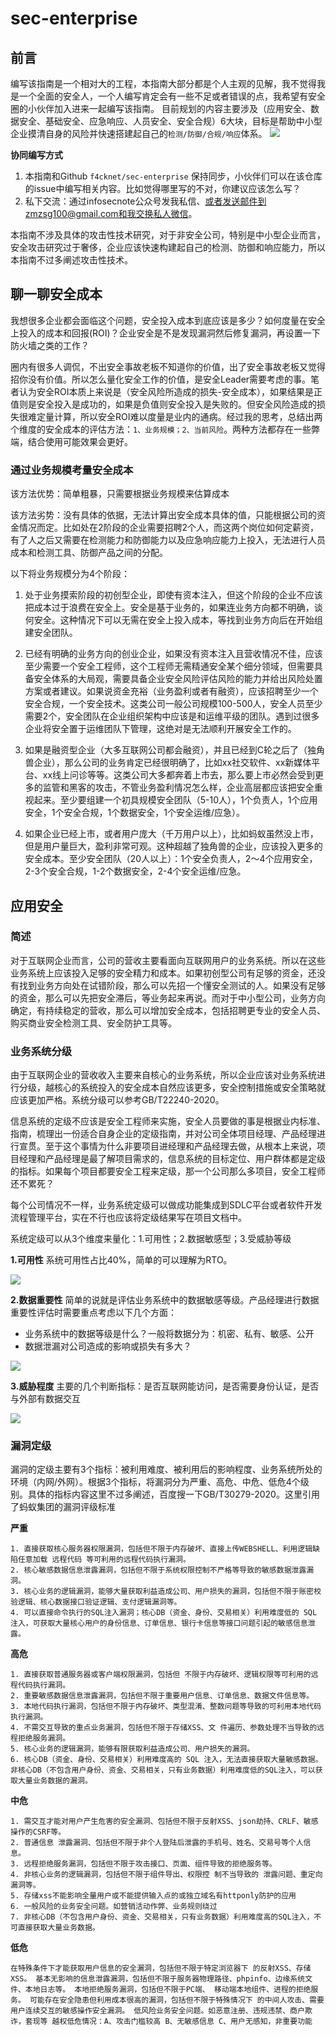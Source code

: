 # sec-enterprise
## 前言
编写该指南是一个相对大的工程，本指南大部分都是个人主观的见解，我不觉得我是一个全面的安全人，一个人编写肯定会有一些不足或者错误的点，我希望有安全圈的小伙伴加入进来一起编写该指南。 目前规划的内容主要涉及（应用安全、数据安全、基础安全、应急响应、人员安全、安全合规）6大块，目标是帮助中小型企业摸清自身的风险并快速搭建起自己的`检测/防御/合规/响应`体系。
![](https://m1nzhi.oss-cn-beijing.aliyuncs.com/secinstruc.png)

**协同编写方式**
1. 本指南和Github `f4cknet/sec-enterprise` 保持同步，小伙伴们可以在该仓库的issue中编写相关内容。比如觉得哪里写的不对，你建议应该怎么写？
2. 私下交流：通过infosecnote公众号发我私信、或者发送邮件到zmzsg100@gmail.com和我交换私人微信。


本指南不涉及具体的攻击性技术研究，对于非安全公司，特别是中小型企业而言，安全攻击研究过于奢侈，企业应该快速构建起自己的检测、防御和响应能力，所以本指南不过多阐述攻击性技术。

## 聊一聊安全成本
我想很多企业都会面临这个问题，安全投入成本到底应该是多少？如何度量在安全上投入的成本和回报(ROI)？企业安全是不是发现漏洞然后修复漏洞，再设置一下防火墙之类的工作？

圈内有很多人调侃，不出安全事故老板不知道你的价值，出了安全事故老板又觉得招你没有价值。所以怎么量化安全工作的价值，是安全Leader需要考虑的事。笔者认为安全ROI本质上来说是（安全风险所造成的损失-安全成本），如果结果是正值则是安全投入是成功的，如果是负值则安全投入是失败的。但安全风险造成的损失很难定量计算，所以安全ROI难以度量是业内的通病。经过我的思考，总结出两个维度的安全成本的评估方法：`1、业务规模；2、当前风险`。两种方法都存在一些弊端，结合使用可能效果会更好。

### 通过业务规模考量安全成本
该方法优势：简单粗暴，只需要根据业务规模来估算成本

该方法劣势：没有具体的依据，无法计算出安全成本具体的值，只能根据公司的资金情况而定。比如处在2阶段的企业需要招聘2个人，而这两个岗位如何定薪资，有了人之后又需要在检测能力和防御能力以及应急响应能力上投入，无法进行人员成本和检测工具、防御产品之间的分配。

以下将业务规模分为4个阶段：

1. 处于业务摸索阶段的初创型企业，即使有资本注入，但这个阶段的企业不应该把成本过于浪费在安全上。安全是基于业务的，如果连业务方向都不明确，谈何安全。这种情况下可以无需在安全上投入成本，等找到业务方向后在开始组建安全团队。

2. 已经有明确的业务方向的创业企业，如果没有资本注入且营收情况不佳，应该至少需要一个安全工程师，这个工程师无需精通安全某个细分领域，但需要具备安全体系的大局观，需要具备企业安全风险评估风险的能力并给出风险处置方案或者建议。如果说资金充裕（业务盈利或者有融资），应该招聘至少一个安全合规，一个安全技术。这类公司一般公司规模100-500人，安全人员至少需要2个，安全团队在企业组织架构中应该是和运维平级的团队。遇到过很多企业将安全置于运维团队下管理，这绝对是无法顺利开展安全工作的。
3. 如果是融资型企业（大多互联网公司都会融资），并且已经到C轮之后了（独角兽企业），那么公司的业务肯定已经很明确了，比如xx社交软件、xx新媒体平台、xx线上问诊等等。这类公司大多都奔着上市去，那么要上市必然会受到更多的监管和黑客的攻击，不管业务盈利情况怎么样，企业高层都应该把安全重视起来。至少要组建一个初具规模安全团队（5-10人），1个负责人，1个应用安全，1个安全合规，1个数据安全，1个安全运维/应急）。
4. 如果企业已经上市，或者用户庞大（千万用户以上），比如蚂蚁虽然没上市，但是用户量巨大，盈利非常可观。这种超越了独角兽的企业，应该投入更多的安全成本。至少安全团队（20人以上）：1个安全负责人，2～4个应用安全，2-3个安全合规，1-2个数据安全，2-4个安全运维/应急。

## 应用安全
### 简述
对于互联网企业而言，公司的营收主要看面向互联网用户的业务系统。所以在这些业务系统上应该投入足够的安全精力和成本。如果初创型公司有足够的资金，还没有找到业务方向处在试错阶段，那么可以先招一个懂安全测试的人。如果没有足够的资金，那么可以先把安全滞后，等业务起来再说。而对于中小型公司，业务方向确定，有持续稳定的营收，那么可以增加安全成本，包括招聘更专业的安全人员、购买商业安全检测工具、安全防护工具等。

### 业务系统分级
由于互联网企业的营收收入主要来自核心的业务系统，所以企业应该对业务系统进行分级，越核心的系统投入的安全成本自然应该更多，安全控制措施或安全策略就应该更加严格。系统分级可以参考GB/T22240-2020。

信息系统的定级不应该是安全工程师来实施，安全人员要做的事是根据业内标准、指南，梳理出一份适合自身企业的定级指南，并对公司全体项目经理、产品经理进行宣贯。至于这个事情为什么非要项目进经理和产品经理去做，从根本上来说，项目经理和产品经理是最了解项目需求的，信息系统的目标定位、用户群体都是定级的指标。如果每个项目都要安全工程来定级，那一个公司那么多项目，安全工程师还不累死？

每个公司情况不一样，业务系统定级可以做成功能集成到SDLC平台或者软件开发流程管理平台，实在不行也应该将定级结果写在项目文档中。

系统定级可以从3个维度来量化：1.可用性；2.数据敏感型；3.受威胁等级

**1.可用性**
系统可用性占比40%，简单的可以理解为RTO。

![](https://m1nzhi.oss-cn-beijing.aliyuncs.com/keyongxing.png)

**2.数据重要性**
简单的说就是评估业务系统中的数据敏感等级。产品经理进行数据重要性评估时需要重点考虑以下几个方面：

- 业务系统中的数据等级是什么？一般将数据分为：机密、私有、敏感、公开
- 数据泄漏对公司造成的影响或损失有多大？

![](https://m1nzhi.oss-cn-beijing.aliyuncs.com/shujuzhongyaoxing.png)

**3.威胁程度**
主要的几个判断指标：是否互联网能访问，是否需要身份认证，是否与外部有数据交互

![](https://m1nzhi.oss-cn-beijing.aliyuncs.com/weixiechengdu.png)

### 漏洞定级
漏洞的定级主要有3个指标：被利用难度、被利用后的影响程度、业务系统所处的环境（内网/外网）。根据3个指标，将漏洞分为严重、高危、中危、低危4个级别。具体的指标内容这里不过多阐述，百度搜一下GB/T30279-2020。这里引用了蚂蚁集团的漏洞评级标准

**严重**
```
1. 直接获取核心服务器权限漏洞，包括但不限于内存破坏、直接上传WEBSHELL、利用逻辑缺陷任意加载 远程代码 等可利用的远程代码执行漏洞。
2. 核心敏感数据信息泄露漏洞，包括但不限于系统权限控制不严格等导致的敏感数据泄露漏洞。
3. 核心业务的逻辑漏洞，能够大量获取利益造成公司、用户损失的漏洞，包括但不限于账密校验逻辑、核心数据接口验证逻辑、支付逻辑漏洞等。
4. 可以直接命令执行的SQL注入漏洞；核心DB（资金、身份、交易相关）利用难度低的 SQL 注入，可获取大量核心用户的身份信息、订单信息、银行卡信息等接口问题引起的敏感信息泄露。
```

**高危**
```
1. 直接获取普通服务器或客户端权限漏洞，包括但 不限于内存破坏、逻辑权限等可利用的远程代码执行漏洞。
2. 重要敏感数据信息泄露漏洞，包括但不限于重要用户信息、订单信息、数据文件信息等。
3. 本地代码执行漏洞，包括但不限于内存破坏、类型混淆、整数问题等导致的可利用本地代码执行漏洞。
4. 不需交互导致的重点业务漏洞，包括但不限于存储XSS、文 件遍历、参数处理不当导致的远程拒绝服务漏洞。
5. 核心业务的逻辑漏洞，能够有限获取利益造成公司、用户损失的漏洞。
6. 核心DB（资金、身份、交易相关）利用难度高的 SQL 注入，无法直接获取大量敏感数据。非核心DB（不包含用户身份、资金、交易相关，只有业务数据）利用难度低的SQL注入，可以获取大量业务数据的漏洞。
```
**中危**
```
1. 需交互才能对用户产生危害的安全漏洞、包括但不限于反射XSS、json劫持、CRLF、敏感操作的CSRF等。
2. 普通信息 泄露漏洞、包括但不限于非个人登陆后泄露的手机号、姓名、交易号等个人信息。
3. 远程拒绝服务漏洞，包括但不限于攻击接口、页面、组件导致的拒绝服务等。
4. 非核心业务的逻辑漏洞，包括但不限于组件导出、权限控 制不当导致的 泄露问题、重定向漏洞等。
5. 存储xss不能影响全量用户或不能提供输入点的或独立域名有httponly防护的应用
6. 一般风险的业务安全问题。如营销活动作弊、业务规则绕过
7. 非核心DB（不包含用户身份、资金、交易相关，只有业务数据）利用难度高的SQL注入，不可直接获取大量业务数据。
```
**低危**
```
在特殊条件下才能获取用户信息的安全漏洞，包括但不限于特定浏览器下 的反射XSS、存储XSS。 基本无影响的信息泄露漏洞，包括但不限于服务器物理路径、phpinfo、边缘系统文件、本地日志等。 本地拒绝服务漏洞，包括但不限于PC端、 移动端本地组件、进程的拒绝服务。 可能存在安全隐患但利用成本很高的漏洞，包括但不限于特殊情况下 的中间人攻击、需要用户连续交互的敏感操作安全漏洞。 低风险业务安全问题。如恶意注册、违规违禁、商户欺诈，套现等 越权低危情况：A、攻击门槛较高 B、无敏感信息 C、用户无感知，非重要功能
```
